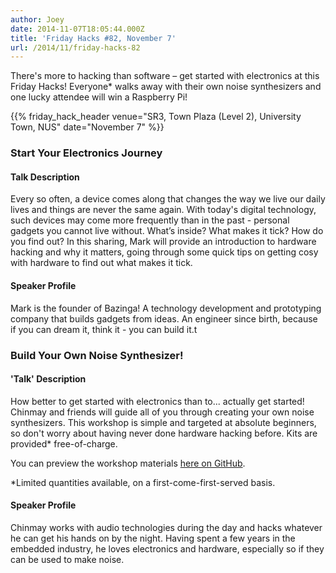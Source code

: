 ```yaml
---
author: Joey
date: 2014-11-07T18:05:44.000Z
title: 'Friday Hacks #82, November 7'
url: /2014/11/friday-hacks-82
---
```


There's more to hacking than software – get started with electronics at this Friday Hacks! Everyone* walks away with their own noise synthesizers and one lucky attendee will win a Raspberry Pi!

{{% friday_hack_header venue="SR3, Town Plaza (Level 2), University Town, NUS" date="November 7" %}}

### Start Your Electronics Journey

#### Talk Description
Every so often, a device comes along that changes the way we live our daily lives and things are never the same again. With today's digital technology, such devices may come more frequently than in the past - personal gadgets you cannot live without. What’s inside? What makes it tick? How do you find out? In this sharing, Mark will provide an introduction to hardware hacking and why it matters, going through some quick tips on getting cosy with hardware to find out what makes it tick.

#### Speaker Profile
Mark is the founder of Bazinga! A technology development and prototyping company that builds gadgets from ideas. An engineer since birth, because if you can dream it, think it - you can build it.t

### Build Your Own Noise Synthesizer!

#### 'Talk' Description
How better to get started with electronics than to... actually get started! Chinmay and friends will guide all of you through creating your own noise synthesizers. This workshop is simple and targeted at absolute beginners, so don't worry about having never done hardware hacking before. Kits are provided* free-of-charge.

You can preview the workshop materials <a href="https://github.com/notthetup/squaresynth-workshop/">here on GitHub</a>.

*Limited quantities available, on a first-come-first-served basis.

#### Speaker Profile
Chinmay works with audio technologies during the day and hacks whatever he can get his hands on by the night. Having spent a few years in the embedded industry, he loves electronics and hardware, especially so if they can be used to make noise.
